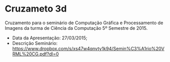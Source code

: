 # Cruzameto 3d

Cruzamento para o seminário de Computação Gráfica e Processamento de Imagens da turma de Ciência da Computação 5º Semestre de 2015.


- Data da Apresentação: 27/03/2015;
- Descrição Seminário: https://www.dropbox.com/s/xs47w4qnvty1k94/Semin%C3%A1rio%20VRML%20CG.pdf?dl=0




